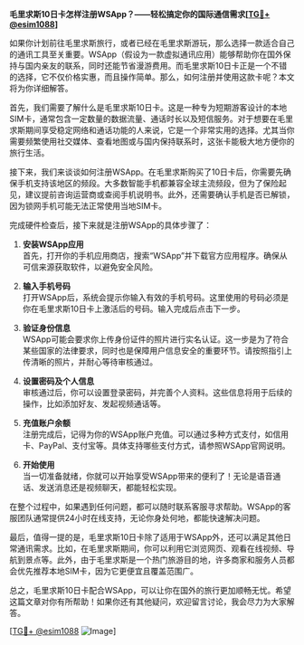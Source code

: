 **毛里求斯10日卡怎样注册WSApp？——轻松搞定你的国际通信需求[[TG💪+ @esim1088](https://t.me/s/esim1088)]**

如果你计划前往毛里求斯旅行，或者已经在毛里求斯游玩，那么选择一款适合自己的通讯工具至关重要。WSApp（假设为一款虚拟通讯应用）能够帮助你在国外保持与国内亲友的联系，同时还能节省漫游费用。而毛里求斯10日卡正是一个不错的选择，它不仅价格实惠，而且操作简单。那么，如何注册并使用这款卡呢？本文将为你详细解答。

首先，我们需要了解什么是毛里求斯10日卡。这是一种专为短期游客设计的本地SIM卡，通常包含一定数量的数据流量、通话时长以及短信服务。对于想要在毛里求斯期间享受稳定网络和通话功能的人来说，它是一个非常实用的选择。尤其当你需要频繁使用社交媒体、查看地图或与国内保持联系时，这张卡能极大地方便你的旅行生活。

接下来，我们来谈谈如何注册WSApp。在毛里求斯购买了10日卡后，你需要先确保手机支持该地区的频段。大多数智能手机都兼容全球主流频段，但为了保险起见，建议提前咨询运营商或查阅手机说明书。此外，还需要确认手机是否已解锁，因为锁网手机可能无法正常使用当地SIM卡。

完成硬件检查后，接下来就是注册WSApp的具体步骤了：

1. **安装WSApp应用**  
   首先，打开你的手机应用商店，搜索“WSApp”并下载官方应用程序。确保从可信来源获取软件，以避免安全风险。

2. **输入手机号码**  
   打开WSApp后，系统会提示你输入有效的手机号码。这里使用的号码必须是你在毛里求斯10日卡上激活后的号码。输入完成后点击下一步。

3. **验证身份信息**  
   WSApp可能会要求你上传身份证件的照片进行实名认证。这一步是为了符合某些国家的法律要求，同时也是保障用户信息安全的重要环节。请按照指引上传清晰的照片，并耐心等待审核通过。

4. **设置密码及个人信息**  
   审核通过后，你可以设置登录密码，并完善个人资料。这些信息将用于后续的操作，比如添加好友、发起视频通话等。

5. **充值账户余额**  
   注册完成后，记得为你的WSApp账户充值。可以通过多种方式支付，如信用卡、PayPal、支付宝等。具体支持哪些支付方式，请参照WSApp官网说明。

6. **开始使用**  
   当一切准备就绪，你就可以开始享受WSApp带来的便利了！无论是语音通话、发送消息还是视频聊天，都能轻松实现。

在整个过程中，如果遇到任何问题，都可以随时联系客服寻求帮助。WSApp的客服团队通常提供24小时在线支持，无论你身处何地，都能快速解决问题。

最后，值得一提的是，毛里求斯10日卡除了适用于WSApp外，还可以满足其他日常通讯需求。比如，在毛里求斯期间，你可以利用它浏览网页、观看在线视频、导航到景点等。此外，由于毛里求斯是一个热门旅游目的地，许多商家和服务人员都会优先推荐本地SIM卡，因为它更便宜且覆盖范围广。

总之，毛里求斯10日卡配合WSApp，可以让你在国外的旅行更加顺畅无忧。希望这篇文章对你有所帮助！如果你还有其他疑问，欢迎留言讨论，我会尽力为大家解答。

[[TG💪+ @esim1088](https://t.me/s/esim1088) ![Image](https://i.postimg.cc/4NQfJmqS/Snipaste-2025-05-13-00-14-12.png)]